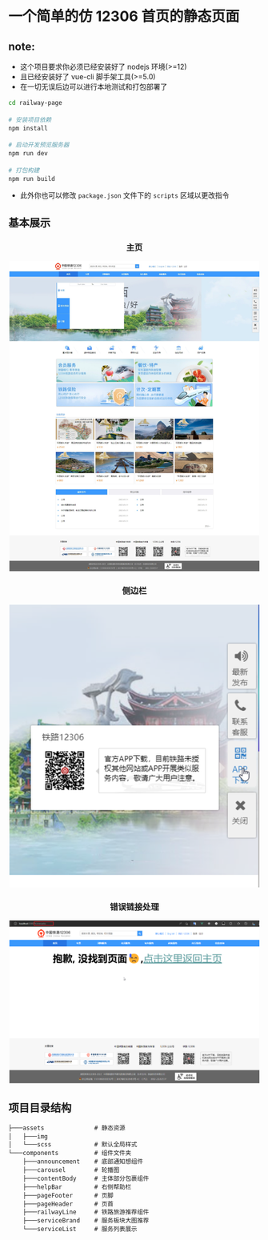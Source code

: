 # 一个简单的仿 12306 首页的静态页面

## note:

- 这个项目要求你必须已经安装好了 nodejs 环境(>=12)
- 且已经安装好了 vue-cli 脚手架工具(>=5.0)
- 在一切无误后边可以进行本地测试和打包部署了

```sh
cd railway-page

# 安装项目依赖
npm install

# 启动开发预览服务器
npm run dev

# 打包构建
npm run build
```

- 此外你也可以修改 `package.json` 文件下的 `scripts` 区域以更改指令

## 基本展示

<div align="center">
<h3>主页</h3>
<img src=".assets/main-page.jpeg" alt="图片貌似没加载出来..." width="500px">
<h3>侧边栏</h3>
<img src=".assets/side-bar.png" alt="图片貌似没加载出来..." width="500px">
<h3>错误链接处理</h3>
<img src=".assets/error-page-config.png" alt="图片貌似没加载出来..." width="500px">
</div>

## 项目目录结构

```txt
├───assets              # 静态资源
│   ├───img
│   └───scss            # 默认全局样式
└───components          # 组件文件夹
    ├───announcement    # 底部通知想组件
    ├───carousel        # 轮播图
    ├───contentBody     # 主体部分包裹组件
    ├───helpBar         # 右侧帮助栏
    ├───pageFooter      # 页脚
    ├───pageHeader      # 页首
    ├───railwayLine     # 铁路旅游推荐组件
    ├───serviceBrand    # 服务板块大图推荐
    └───serviceList     # 服务列表展示
```

